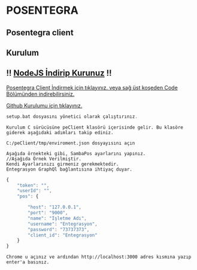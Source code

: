 # POSENTEGRA

## Posentegra client

## Kurulum

## !! [NodeJS İndirip Kurunuz](https://nodejs.org/en/) !!

[Posentegra Client İndirmek için tıklayınız. veya sağ üst koşeden Code Bölümünden indirebilirsiniz.](https://github.com/puuble/posentegra/archive/refs/heads/main.zip)

[Github Kurulumu için tıklayınız.](https://git-scm.com/download/win)

```php
setup.bat dosyasını yönetici olarak çalıştırınız.
```

```text
Kurulum C sürücüsüne peClient klasörü içerisinde gelir. Bu klasöre giderek aşağıdaki adımları takip ediniz.
```

```text
C:/peClient/tmp/enviroment.json dosyayısını açın
```

```text
Aşağıda örnekteki gibi, SambaPos ayarlarını yapınız.
//Aşağıda Örnek Verilmiştir.
Kendi Ayarlarınızı girmeniz gerekmektedir.
Entegrasyon GraphQl bağlantısına ihtiyaç duyar.
```

```js
{
    "token": "",
    "userId": "",
    "pos": {

        "host": "127.0.0.1",
        "port": "9000",
        "name": "İşletme Adı",
        "username": "Entegrasyon",
        "password": "73737373",
        "client_id": "Entegrasyon"
    }
}
```

```text
Chrome u açınız ve ardından http://localhost:3000 adres kısmına yazıp enter'a basınız.
```
